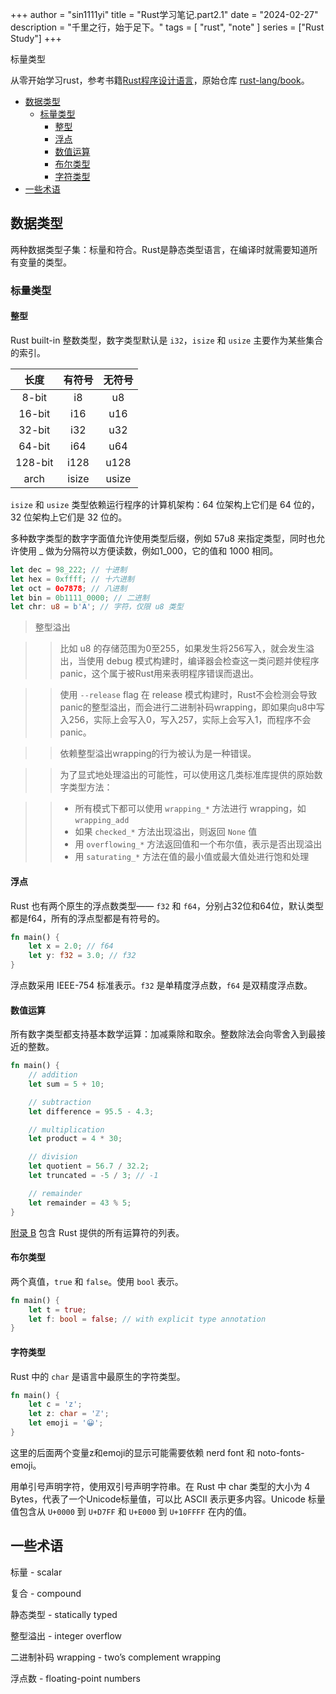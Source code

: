+++
author = "sin1111yi"
title = "Rust学习笔记.part2.1"
date = "2024-02-27"
description = "千里之行，始于足下。"
tags = [
    "rust", "note"
]
series = ["Rust Study"]
+++

标量类型

<!--more-->

从零开始学习rust，参考书籍[Rust程序设计语言](https://kaisery.github.io/trpl-zh-cn/)，原始仓库 [rust-lang/book](https://github.com/rust-lang/book)。

- [数据类型](#数据类型)
  - [标量类型](#标量类型)
    - [整型](#整型)
    - [浮点](#浮点)
    - [数值运算](#数值运算)
    - [布尔类型](#布尔类型)
    - [字符类型](#字符类型)
- [一些术语](#一些术语)

## 数据类型

两种数据类型子集：标量和符合。Rust是静态类型语言，在编译时就需要知道所有变量的类型。

### 标量类型

#### 整型

Rust built-in 整数类型，数字类型默认是 `i32`，`isize` 和 `usize` 主要作为某些集合的索引。

|  长度   | 有符号 | 无符号 |
| :-----: | :----: | :----: |
|  8-bit  |   i8   |   u8   |
| 16-bit  |  i16   |  u16   |
| 32-bit  |  i32   |  u32   |
| 64-bit  |  i64   |  u64   |
| 128-bit |  i128  |  u128  |
|  arch   | isize  | usize  |

`isize` 和 `usize` 类型依赖运行程序的计算机架构：64 位架构上它们是 64 位的，32 位架构上它们是 32 位的。

多种数字类型的数字字面值允许使用类型后缀，例如 57u8 来指定类型，同时也允许使用 _ 做为分隔符以方便读数，例如1_000，它的值和 1000 相同。

```rust
let dec = 98_222; // 十进制
let hex = 0xffff; // 十六进制
let oct = 0o7878; // 八进制
let bin = 0b1111_0000; // 二进制
let chr: u8 = b'A'; // 字符，仅限 u8 类型
```

> 整型溢出

>> 比如 u8 的存储范围为0至255，如果发生将256写入，就会发生溢出，当使用 debug 模式构建时，编译器会检查这一类问题并使程序 panic，这个属于被Rust用来表明程序错误而退出。

>> 使用 `--release` flag 在 release 模式构建时，Rust不会检测会导致panic的整型溢出，而会进行二进制补码wrapping，即如果向u8中写入256，实际上会写入0，写入257，实际上会写入1，而程序不会panic。

>> 依赖整型溢出wrapping的行为被认为是一种错误。

>> 为了显式地处理溢出的可能性，可以使用这几类标准库提供的原始数字类型方法：

>> - 所有模式下都可以使用 `wrapping_*` 方法进行 wrapping，如 `wrapping_add`
>> - 如果 `checked_*` 方法出现溢出，则返回 `None` 值
>> - 用 `overflowing_*` 方法返回值和一个布尔值，表示是否出现溢出
>> - 用 `saturating_*` 方法在值的最小值或最大值处进行饱和处理

#### 浮点

Rust 也有两个原生的浮点数类型—— `f32` 和 `f64`，分别占32位和64位，默认类型都是f64，所有的浮点型都是有符号的。

```rust
fn main() {
    let x = 2.0; // f64
    let y: f32 = 3.0; // f32
}
```

浮点数采用 IEEE-754 标准表示。`f32` 是单精度浮点数，`f64` 是双精度浮点数。

#### 数值运算

所有数字类型都支持基本数学运算：加减乘除和取余。整数除法会向零舍入到最接近的整数。

```rust
fn main() {
    // addition
    let sum = 5 + 10;

    // subtraction
    let difference = 95.5 - 4.3;

    // multiplication
    let product = 4 * 30;

    // division
    let quotient = 56.7 / 32.2;
    let truncated = -5 / 3; // -1

    // remainder
    let remainder = 43 % 5;
}
```
[附录 B](https://kaisery.github.io/trpl-zh-cn/appendix-02-operators.html) 包含 Rust 提供的所有运算符的列表。

#### 布尔类型

两个真值，`true` 和 `false`。使用 `bool` 表示。
```rust
fn main() {
    let t = true;
    let f: bool = false; // with explicit type annotation
}
```

#### 字符类型

Rust 中的 `char` 是语言中最原生的字符类型。

```rust
fn main() {
    let c = 'z';
    let z: char = 'ℤ';
    let emoji = '😀';
}
```

这里的后面两个变量z和emoji的显示可能需要依赖 nerd font 和 noto-fonts-emoji。

用单引号声明字符，使用双引号声明字符串。在 Rust 中 char 类型的大小为 4 Bytes，代表了一个Unicode标量值，可以比 ASCII 表示更多内容。Unicode 标量值包含从 `U+0000` 到 `U+D7FF` 和 `U+E000` 到 `U+10FFFF` 在内的值。

## 一些术语

标量 - scalar

复合 - compound

静态类型 - statically typed

整型溢出 - integer overflow

二进制补码 wrapping - two’s complement wrapping

浮点数 - floating-point numbers